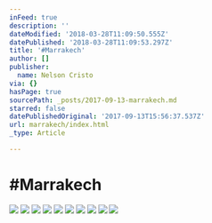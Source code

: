 ```yaml
---
inFeed: true
description: ''
dateModified: '2018-03-28T11:09:50.555Z'
datePublished: '2018-03-28T11:09:53.297Z'
title: '#Marrakech'
author: []
publisher:
  name: Nelson Cristo
via: {}
hasPage: true
sourcePath: _posts/2017-09-13-marrakech.md
starred: false
datePublishedOriginal: '2017-09-13T15:56:37.537Z'
url: marrakech/index.html
_type: Article

---
```

# \#Marrakech
![](https://the-grid-user-content.s3-us-west-2.amazonaws.com/2185d2c4-1ee8-4866-ba74-300d26cace01.jpg)
![](https://the-grid-user-content.s3-us-west-2.amazonaws.com/6c103404-75a0-4678-b9a4-a259ea06737f.jpg)
![](https://the-grid-user-content.s3-us-west-2.amazonaws.com/316f7363-e543-470b-a8fe-4e2e2b6fa889.jpg)
![](https://the-grid-user-content.s3-us-west-2.amazonaws.com/09d19ab7-4886-4cc3-80e5-be44f5aaee70.jpg)
![](https://the-grid-user-content.s3-us-west-2.amazonaws.com/403ba6e6-71b2-4542-aa48-caf77862bd85.jpg)
![](https://the-grid-user-content.s3-us-west-2.amazonaws.com/9f704913-343d-46e4-b070-bb9f24eeee40.jpg)
![](https://the-grid-user-content.s3-us-west-2.amazonaws.com/b2ec6d75-633a-41a2-b15e-36b2b648630a.jpg)
![](https://the-grid-user-content.s3-us-west-2.amazonaws.com/701c800b-efd5-4461-8b4a-6ab02310b4e6.jpg)
![](https://the-grid-user-content.s3-us-west-2.amazonaws.com/e13c9ebf-ef01-45ed-8a19-450bd8c09268.jpg)
![](https://the-grid-user-content.s3-us-west-2.amazonaws.com/74c96d40-1634-49a9-ac3e-033b8f017e8c.jpg)